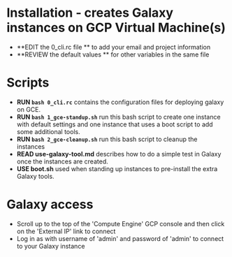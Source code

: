 # Installation - creates Galaxy instances on GCP Virtual Machine(s)

* **EDIT the 0_cli.rc file ** to add your email and project information 
* **REVIEW the default values ** for other variables in the same file

# Scripts
* **RUN `bash 0_cli.rc`** contains the configuration files for deploying galaxy on GCE.
* **RUN `bash 1_gce-standup.sh`** run this bash script to create one instance with default settings and one instance that uses a boot script to add some additional tools.
* **RUN `bash 2_gce-cleanup.sh`** run this bash script to cleanup the instances
* **READ use-galaxy-tool.md** describes how to do a simple test in Galaxy once the instances are created.
* **USE boot.sh** used when standing up instances to pre-install the extra Galaxy tools. 

# Galaxy access
* Scroll up to the top of the 'Compute Engine' GCP console and then click on the 'External IP' link to connect
* Log in as with username of 'admin' and password of 'admin' to connect to your Galaxy instance
